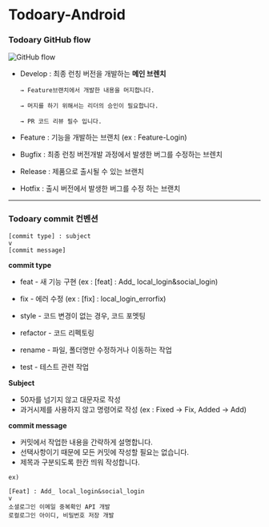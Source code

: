 # Todoary-Android

### Todoary GitHub flow

![GitHub flow](https://user-images.githubusercontent.com/100466546/175521203-d908528d-8539-425f-adf2-ca11cea2a614.png)

- Develop : 최종 런칭 버전을 개발하는 **메인 브렌치**

      → Feature브랜치에서 개발한 내용을 머지합니다.

      → 머지를 하기 위해서는 리더의 승인이 필요합니다.

      → PR 코드 리뷰 필수 입니다. 

- Feature : 기능을 개발하는 브랜치 (ex : Feature-Login)
- Bugfix : 최종 런칭 버전개발 과정에서 발생한 버그를 수정하는 브렌치
- Release : 제품으로 출시될 수 있는 브랜치
- Hotfix : 출시 버전에서 발생한 버그를 수정 하는 브랜치

---------------------------

### Todoary commit 컨벤션

```
[commit type] : subject
v
[commit message]
```

**commit type**

- feat -  새 기능 구현 (ex : [feat] : Add_ local_login&social_login)
- fix - 에러 수정 (ex : [fix] : local_login_errorfix)

- style - 코드 변경이 없는 경우, 코드 포멧팅
- refactor - 코드 리펙토링
- rename - 파일, 폴더명만 수정하거나 이동하는 작업
- test - 테스트 관련 작업

**Subject**

- 50자를 넘기지 않고 대문자로 작성
- 과거시제를 사용하지 않고 명령어로 작성 (ex : Fixed → Fix,  Added → Add)

**commit message**

- 커밋에서 작업한 내용을 간략하게 설명합니다.
- 선택사항이기 때문에 모든 커밋에 작성할 필요는 없습니다.
- 제목과 구분되도록 한칸 띄워 작성합니다.

```
ex) 

[Feat] : Add_ local_login&social_login
v
소셜로그인 이메일 중복확인 API 개발
로컬로그인 아이디, 비밀번호 저장 개발
```

